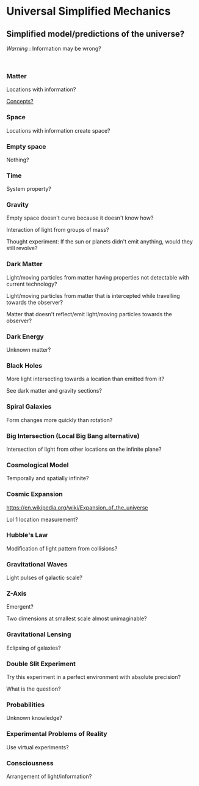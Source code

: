 # Universal Simplified Mechanics

## Simplified model/predictions of the universe?

*Warning* : Information may be wrong?

<br/>

### Matter

Locations with information?

[Concepts?](https://github.com/tboie/universal_phreak_generator?tab=readme-ov-file#system-mechanics-visualization)

### Space

Locations with information create space?

### Empty space

Nothing?

### Time

System property?

### Gravity

Empty space doesn't curve because it doesn't know how?

Interaction of light from groups of mass?

Thought experiment: If the sun or planets didn't emit anything, would they still revolve?

### Dark Matter

Light/moving particles from matter having properties not detectable with current technology?

Light/moving particles from matter that is intercepted while travelling towards the observer?

Matter that doesn't reflect/emit light/moving particles towards the observer?

### Dark Energy

Unknown matter?

### Black Holes

More light intersecting towards a location than emitted from it?

See dark matter and gravity sections?

### Spiral Galaxies

Form changes more quickly than rotation?

### Big Intersection (Local Big Bang alternative)

Intersection of light from other locations on the infinite plane?

### Cosmological Model

Temporally and spatially infinite?

### Cosmic Expansion

https://en.wikipedia.org/wiki/Expansion_of_the_universe

Lol 1 location measurement?

### Hubble's Law

Modification of light pattern from collisions?

### Gravitational Waves

Light pulses of galactic scale?

### Z-Axis

Emergent?

Two dimensions at smallest scale almost unimaginable?

### Gravitational Lensing

Eclipsing of galaxies?

### Double Slit Experiment

Try this experiment in a perfect environment with absolute precision?

What is the question?

### Probabilities

Unknown knowledge?

### Experimental Problems of Reality

Use virtual experiments?

### Consciousness

Arrangement of light/information?
